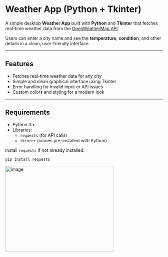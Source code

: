 # Weather App (Python + Tkinter)

A simple desktop **Weather App** built with **Python** and **Tkinter** that fetches real-time weather data from the [OpenWeatherMap API](https://openweathermap.org/api).  

Users can enter a city name and see the **temperature**, **condition**, and other details in a clean, user-friendly interface.

---

## Features
- Fetches real-time weather data for any city  
- Simple and clean graphical interface using Tkinter  
- Error handling for invalid input or API issues  
- Custom colors and styling for a modern look  

---

## Requirements
- Python 3.x  
- Libraries:
  - `requests` (for API calls)
  - `tkinter` (comes pre-installed with Python)

Install `requests` if not already installed:
```bash
pip install requests
```


<img width="348" height="274" alt="image" src="https://github.com/user-attachments/assets/2caf4df5-1fea-446a-8e67-15cbb10fb730" />
